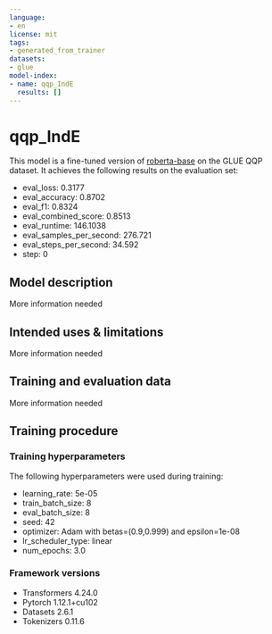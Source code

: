 ```yaml
---
language:
- en
license: mit
tags:
- generated_from_trainer
datasets:
- glue
model-index:
- name: qqp_IndE
  results: []
---
```


<!-- This model card has been generated automatically according to the information the Trainer had access to. You
should probably proofread and complete it, then remove this comment. -->

# qqp_IndE

This model is a fine-tuned version of [roberta-base](https://huggingface.co/roberta-base) on the GLUE QQP dataset.
It achieves the following results on the evaluation set:
- eval_loss: 0.3177
- eval_accuracy: 0.8702
- eval_f1: 0.8324
- eval_combined_score: 0.8513
- eval_runtime: 146.1038
- eval_samples_per_second: 276.721
- eval_steps_per_second: 34.592
- step: 0

## Model description

More information needed

## Intended uses & limitations

More information needed

## Training and evaluation data

More information needed

## Training procedure

### Training hyperparameters

The following hyperparameters were used during training:
- learning_rate: 5e-05
- train_batch_size: 8
- eval_batch_size: 8
- seed: 42
- optimizer: Adam with betas=(0.9,0.999) and epsilon=1e-08
- lr_scheduler_type: linear
- num_epochs: 3.0

### Framework versions

- Transformers 4.24.0
- Pytorch 1.12.1+cu102
- Datasets 2.6.1
- Tokenizers 0.11.6
